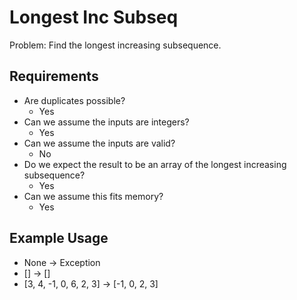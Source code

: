 # Longest Inc Subseq

Problem: Find the longest increasing subsequence.

## Requirements

- Are duplicates possible?
  - Yes
- Can we assume the inputs are integers?
  - Yes
- Can we assume the inputs are valid?
  - No
- Do we expect the result to be an array of the longest increasing subsequence?
  - Yes
- Can we assume this fits memory?
  - Yes

## Example Usage

- None -> Exception
- [] -> []
- [3, 4, -1, 0, 6, 2, 3] -> [-1, 0, 2, 3]
